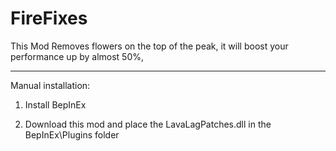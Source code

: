 # FireFixes


This Mod Removes flowers on the top of the peak, it will boost your performance up by almost 50%,

--------------------

Manual installation:

1. Install BepInEx

2. Download this mod and place the LavaLagPatches.dll in the BepInEx\Plugins folder
